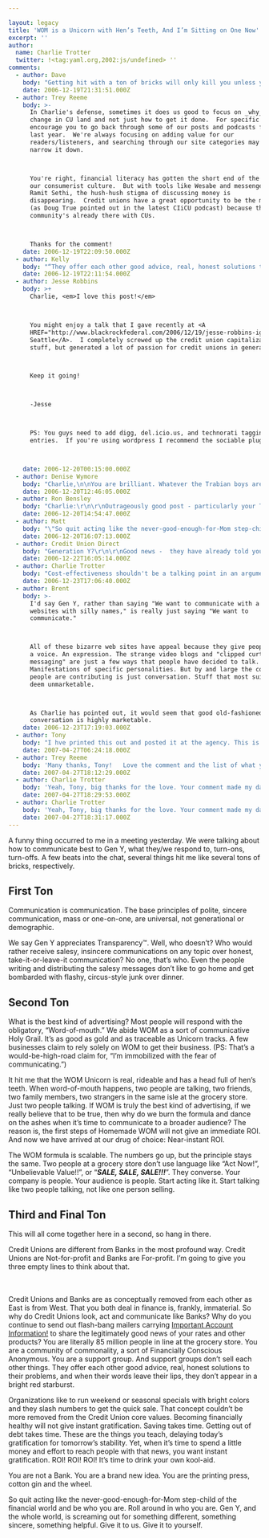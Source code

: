 ```yaml
---

layout: legacy
title: 'WOM is a Unicorn with Hen’s Teeth, And I’m Sitting on One Now'
excerpt: ''
author:
  name: Charlie Trotter
  twitter: !<tag:yaml.org,2002:js/undefined> ''
comments:
  - author: Dave
    body: "Getting hit with a ton of bricks will only kill you unless you learn from it.  Charlie, bud please we need more than cheerleading!   \r\n\r\nIf CUs are better than the cotton gin then give us some value ad ideas for how to utilize our cooperative advantage.  For example, why don't copy the open source movement with financial litteracy. I better other people in my CU that have similar incomes or debt have innovative ways to reduce their debt, save and invest. \r\n\r\nIn our ultra open society of real world TV and MySpace personal finance remains hush hush. "
    date: 2006-12-19T21:31:51.000Z
  - author: Trey Reeme
    body: >-
      In Charlie's defense, sometimes it does us good to focus on _why_ we want
      change in CU land and not just how to get it done.  For specific ideas, I'd
      encourage you to go back through some of our posts and podcasts from the
      last year.  We're always focusing on adding value for our
      readers/listeners, and searching through our site categories may help
      narrow it down.



      You're right, financial literacy has gotten the short end of the stick in
      our consumerist culture.  But with tools like Wesabe and messengers like
      Ramit Sethi, the hush-hush stigma of discussing money is
      disappearing.  Credit unions have a great opportunity to be the messenger
      (as Doug True pointed out in the latest CIiCU podcast) because the
      community's already there with CUs.



      Thanks for the comment!
    date: 2006-12-19T22:09:50.000Z
  - author: Kelly
    body: "“They offer each other good advice, real, honest solutions to their problems, and when their words leave their lips, they don’t appear in a bright red starburst.”\n\nWho do I trust when I am looking for a mechanic, dentist or a doctor? My friends and family. Why should choosing a financial institution be any different? If you (financial institution) speak to me as Charlie describes above I am much more likely to trust your advice than if you are “yelling” at me in a spam letter. \n\nThank you, Charlie, for giving credit unions insight into the type of communication our generation responds to. \n\nP.S. I have decided that I am boycotting starbursts. They are loud, annoying and incredibly unnecessary if the services one is selling are worth anything to me. "
    date: 2006-12-19T22:11:54.000Z
  - author: Jesse Robbins
    body: >+
      Charlie, <em>I love this post!</em>



      You might enjoy a talk that I gave recently at <A
      HREF="http://www.blackrockfederal.com/2006/12/19/jesse-robbins-ignite-seattle/">Ignite
      Seattle</A>.  I completely screwed up the credit union capitalization
      stuff, but generated a lot of passion for credit unions in general.



      Keep it going!



      -Jesse



      PS: You guys need to add digg, del.icio.us, and technorati tagging to your
      entries.  If you're using wordpress I recommend the sociable plugin.



    date: 2006-12-20T00:15:00.000Z
  - author: Denise Wymore
    body: "Charlie,\n\nYou are brilliant. Whatever the Trabian boys are paying you -- it's not enough : ' )\n\nI am going to forward your BLOG to every credit union I've worked with in the past five years. In one posting you captured it. You should keynote at CUNA, WOCCU, CUES and LMNOP ---all the acronyms. \n\nAnd to Dave, read it again. This is NEW good stuff that we NEED to read again and again...."
    date: 2006-12-20T12:46:05.000Z
  - author: Ron Bensley
    body: "Charlie:\r\n\r\nOutrageously good post - particularly your Third and Final Ton.  I hope you don't get discouraged.   Too often, I've found CU folks resistant to hearing criticisms about their modus operandi....you may learn that your name is uttered in vain on CU listserves as a deviant troublemaker or \"banker-in-disguise\".\r\n\r\nMost U.S. CUs are failing to BE different than banks!\r\n\r\n"
    date: 2006-12-20T14:54:47.000Z
  - author: Matt
    body: "\"So quit acting like the never-good-enough-for-Mom step-child of the financial world and be who you are. Roll around in who you are.\"\r\n\r\nCharlie, this may be my favorite CU quote of 2006!  I have been in the CU industry for 2 years now and as a member of Gen Y this is how CUs need to think about this segment. Great post!"
    date: 2006-12-20T16:07:13.000Z
  - author: Credit Union Direct
    body: "Generation Y?\r\n\r\nGood news -  they have already told you how they want to communicate. \r\n\r\nIt's myspace, bebo, youtube, secondlife and every other bizarre web site name you could think of. But the even better news is that it is WOM - albeit via clipped curt messaging, strange video blogs and mobile text. But the even better news is that it is really inexpensive to do - normally free.\r\n\r\nThe world community just got smarter without anybody giving it permission. So don't ask permission just get on with it.\r\n\r\n"
    date: 2006-12-22T16:05:14.000Z
  - author: Charlie Trotter
    body: "Cost-effectiveness shouldn't be a talking point in an argument for sincerity, Credit Union Direct. It's not another trend wave to ride out. It's just the right thing to do."
    date: 2006-12-23T17:06:40.000Z
  - author: Brent
    body: >-
      I'd say Gen Y, rather than saying "We want to communicate with a bunch of
      websites with silly names," is really just saying "We want to
      communicate."



      All of these bizarre web sites have appeal because they give people
      a voice. An expression. The strange video blogs and "clipped curt
      messaging" are just a few ways that people have decided to talk.
      Manifestations of specific personalities. But by and large the content
      people are contributing is just conversation. Stuff that most suits would
      deem unmarketable.



      As Charlie has pointed out, it would seem that good old-fashioned
      conversation is highly marketable.
    date: 2006-12-23T17:19:03.000Z
  - author: Tony
    body: "I hve printed this out and posted it at the agency. This is exactly the message that I have been trying to convey for 6 years in the credit union marketing industry. The challenge we face is that...\r\n\r\n\"we know inserts work\" \r\n\r\n\"we know postcards work\" \r\n\r\n\"we need trackable results\"\r\n\r\nOf course these things work. And it is nice to have trackable results to put on your P/L and slide into your annual report. We can all slap each other on the back and congratulate our brilliance. The problem is that you are missing a key element - member awareness.\r\n\r\nAs a credit union member (of several credit unions) there are things that I want to see my credit union do that my bank doesnt (yes I have bank accounts too)\r\n\r\nI want to see:\r\nCredit counseling for members\r\nDebt management assistance \r\ncredit management online courses\r\nbusiness development accounts for entrepreneurs and home business operators\r\nhome budget workshops for stay at home parents\r\n\r\nI can go on and on but I normally get paid for these pearls of wisdom. The worst part is that these are trackable, they perform value added services to the membrs, they will generate WOM and are venues to add on products the CU already promotes (short term personal loans, credit cards, share accounts etc.)\r\n\r\nEveryone says they want to get out of that box, but fear bears a nasty weight.\r\n\r\nKeep up the good work on the blog. I read it every day!\r\n\r\nTony\r\n\r\n\r\n"
    date: 2007-04-27T06:24:18.000Z
  - author: Trey Reeme
    body: 'Many thanks, Tony!   Love the comment and the list of what you want to see.'
    date: 2007-04-27T18:12:29.000Z
  - author: Charlie Trotter
    body: 'Yeah, Tony, big thanks for the love. Your comment made my day.'
    date: 2007-04-27T18:29:53.000Z
  - author: Charlie Trotter
    body: 'Yeah, Tony, big thanks for the love. Your comment made my day.'
    date: 2007-04-27T18:31:17.000Z
---
```


<p>A funny thing occurred to me in a meeting yesterday. We were talking about how to communicate best to Gen Y, what they/we respond to, turn-ons, turn-offs. A few beats into the chat, several things hit me like several tons of bricks, respectively.</p>
<h2>First Ton</h2>
<p>Communication is communication. The base principles of polite, sincere communication, mass or one-on-one, are universal, not generational or demographic.</p>
<p>We say Gen Y appreciates Transparency™. Well, who doesn’t? Who would rather receive salesy, insincere communications on any topic over honest, take-it-or-leave-it communication? No one, that’s who. Even the people writing and distributing the salesy messages don’t like to go home and get bombarded with flashy, circus-style junk over dinner.</p>
<h2>Second Ton</h2>
<p>What is the best kind of advertising? Most people will respond with the obligatory, “Word-of-mouth.” We abide <span class="caps">WOM</span> as a sort of communicative Holy Grail. It’s as good as gold and as traceable as Unicorn tracks. A few businesses claim to rely solely on <span class="caps">WOM</span> to get their business. (PS: That’s a would-be-high-road claim for, “I’m immobilized with the fear of communicating.”)</p>
<p>It hit me that the <span class="caps">WOM</span> Unicorn is real, rideable and has a head full of hen’s teeth. When word-of-mouth happens, two people are talking, two friends, two family members, two strangers in the same isle at the grocery store. Just two people talking. If <span class="caps">WOM</span> is truly the best kind of advertising, if we really believe that to be true, then why do we burn the formula and dance on the ashes when it’s time to communicate to a broader audience? The reason is, the first steps of Homemade <span class="caps">WOM</span> will not give an immediate <span class="caps">ROI</span>. And now we have arrived at our drug of choice: Near-instant <span class="caps">ROI</span>.</p>
<p>The <span class="caps">WOM</span> formula is scalable. The numbers go up, but the principle stays the same. Two people at a grocery store don’t use language like “Act Now!”, “Unbelievable Value!!”, or “<strong><em><span class="caps">SALE</span>, SALE, <span class="caps">SALE</span>!!!</em></strong>”. They converse. Your company is people. Your audience is people. Start acting like it. Start talking like two people talking, not like one person selling.</p>
<h2>Third and Final Ton</h2>
<p>This will all come together here in a second, so hang in there.</p>
<p>Credit Unions are different from Banks in the most profound way. Credit Unions are Not-for-profit and Banks are For-profit. I’m going to give you three empty lines to think about that.
<br />
<br />
<br /></p>
<p>Credit Unions and Banks are as conceptually removed from each other as East is from West. That you both deal in finance is, frankly, immaterial. So why do Credit Unions look, act and communicate like Banks? Why do you continue to send out flash-bang mailers carrying <a href="http://opensourcecu.com/articles/2005/08/31/letter-to-my-credit-union">Important Account Information!</a> to share the legitimately good news of your rates and other products? You are literally 85 million people in line at the grocery store. You are a community of commonality, a sort of Financially Conscious Anonymous. You are a support group. And support groups don’t sell each other things. They offer each other good advice, real, honest solutions to their problems, and when their words leave their lips, they don’t appear in a bright red starburst.</p>
<p>Organizations like to run weekend or seasonal specials with bright colors and they slash numbers to get the quick sale. That concept couldn’t be more removed from the Credit Union core values. Becoming financially healthy will not give instant gratification. Saving takes time. Getting out of debt takes time. These are the things you teach, delaying today’s gratification for tomorrow’s stability. Yet, when it’s time to spend a little money and effort to reach people with that news, you want instant gratification. <span class="caps">ROI</span>! ROI! <span class="caps">ROI</span>! It’s time to drink your own kool-aid.</p>
<p>You are not a Bank. You are a brand new idea. You are the printing press, cotton gin and the wheel.</p>
<p>So quit acting like the never-good-enough-for-Mom step-child of the financial world and be who you are. Roll around in who you are. Gen Y, and the whole world, is screaming out for something different, something sincere, something helpful. Give it to us. Give it to yourself.</p>